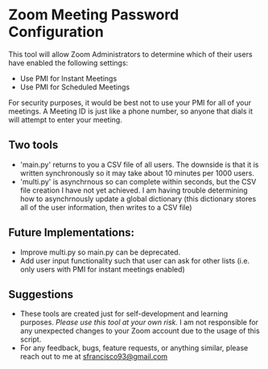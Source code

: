 # Zoom Meeting Password Configuration
This tool will allow Zoom Administrators to determine which of their users have enabled the following settings:
* Use PMI for Instant Meetings
* Use PMI for Scheduled Meetings

For security purposes, it would be best not to use your PMI for all of your meetings. A Meeting ID is just like a phone number, so anyone that dials it will attempt to enter your meeting.

## Two tools
* 'main.py' returns to you a CSV file of all users. The downside is that it is written synchronously so it may take about 10 minutes per 1000 users.
* 'multi.py' is asynchrnous so can complete within seconds, but the CSV file creation I have not yet achieved. I am having trouble determining how to asynchrnously update a global dictionary (this dictionary stores all of the user information, then writes to a CSV file)

## Future Implementations:
* Improve multi.py so main.py can be deprecated.
* Add user input functionality such that user can ask for other lists (i.e. only users with PMI for instant meetings enabled)

## Suggestions
* These tools are created just for self-development and learning purposes. _Please use this tool at your own risk._ I am not responsible for any unexpected changes to your Zoom account due to the usage of this script.
* For any feedback, bugs, feature requests, or anything similar, please reach out to me at sfrancisco93@gmail.com
